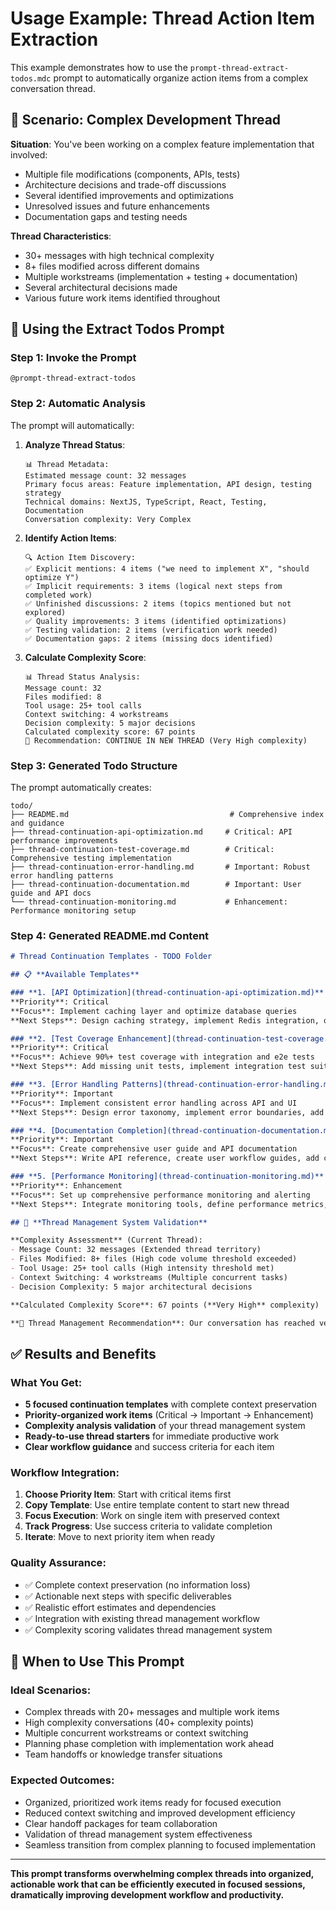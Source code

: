 # Usage Example: Thread Action Item Extraction

This example demonstrates how to use the `prompt-thread-extract-todos.mdc` prompt to automatically organize action items from a complex conversation thread.

## 🎯 **Scenario: Complex Development Thread**

**Situation**: You've been working on a complex feature implementation that involved:
- Multiple file modifications (components, APIs, tests)  
- Architecture decisions and trade-off discussions
- Several identified improvements and optimizations
- Unresolved issues and future enhancements
- Documentation gaps and testing needs

**Thread Characteristics**:
- 30+ messages with high technical complexity
- 8+ files modified across different domains
- Multiple workstreams (implementation + testing + documentation)
- Several architectural decisions made
- Various future work items identified throughout

## 🚀 **Using the Extract Todos Prompt**

### **Step 1: Invoke the Prompt**
```
@prompt-thread-extract-todos
```

### **Step 2: Automatic Analysis**
The prompt will automatically:

1. **Analyze Thread Status**:
   ```
   📊 Thread Metadata:
   Estimated message count: 32 messages
   Primary focus areas: Feature implementation, API design, testing strategy
   Technical domains: NextJS, TypeScript, React, Testing, Documentation
   Conversation complexity: Very Complex
   ```

2. **Identify Action Items**:
   ```
   🔍 Action Item Discovery:
   ✅ Explicit mentions: 4 items ("we need to implement X", "should optimize Y")
   ✅ Implicit requirements: 3 items (logical next steps from completed work)
   ✅ Unfinished discussions: 2 items (topics mentioned but not explored)
   ✅ Quality improvements: 3 items (identified optimizations)
   ✅ Testing validation: 2 items (verification work needed)
   ✅ Documentation gaps: 2 items (missing docs identified)
   ```

3. **Calculate Complexity Score**:
   ```
   📊 Thread Status Analysis:
   Message count: 32
   Files modified: 8
   Tool usage: 25+ tool calls
   Context switching: 4 workstreams
   Decision complexity: 5 major decisions
   Calculated complexity score: 67 points
   🔄 Recommendation: CONTINUE IN NEW THREAD (Very High complexity)
   ```

### **Step 3: Generated Todo Structure**

The prompt automatically creates:

```
todo/
├── README.md                                    # Comprehensive index and guidance
├── thread-continuation-api-optimization.md     # Critical: API performance improvements
├── thread-continuation-test-coverage.md        # Critical: Comprehensive testing implementation  
├── thread-continuation-error-handling.md       # Important: Robust error handling patterns
├── thread-continuation-documentation.md        # Important: User guide and API docs
└── thread-continuation-monitoring.md           # Enhancement: Performance monitoring setup
```

### **Step 4: Generated README.md Content**

```markdown
# Thread Continuation Templates - TODO Folder

## 📋 **Available Templates**

### **1. [API Optimization](thread-continuation-api-optimization.md)**
**Priority**: Critical  
**Focus**: Implement caching layer and optimize database queries
**Next Steps**: Design caching strategy, implement Redis integration, optimize N+1 queries

### **2. [Test Coverage Enhancement](thread-continuation-test-coverage.md)**
**Priority**: Critical  
**Focus**: Achieve 90%+ test coverage with integration and e2e tests
**Next Steps**: Add missing unit tests, implement integration test suite, set up e2e testing

### **3. [Error Handling Patterns](thread-continuation-error-handling.md)**
**Priority**: Important  
**Focus**: Implement consistent error handling across API and UI
**Next Steps**: Design error taxonomy, implement error boundaries, add user-friendly messages

### **4. [Documentation Completion](thread-continuation-documentation.md)**
**Priority**: Important  
**Focus**: Create comprehensive user guide and API documentation
**Next Steps**: Write API reference, create user workflow guides, add code examples

### **5. [Performance Monitoring](thread-continuation-monitoring.md)**
**Priority**: Enhancement  
**Focus**: Set up comprehensive performance monitoring and alerting
**Next Steps**: Integrate monitoring tools, define performance metrics, set up alerts

## 🔄 **Thread Management System Validation**

**Complexity Assessment** (Current Thread):
- Message Count: 32 messages (Extended thread territory)
- Files Modified: 8+ files (High code volume threshold exceeded)
- Tool Usage: 25+ tool calls (High intensity threshold met)  
- Context Switching: 4 workstreams (Multiple concurrent tasks)
- Decision Complexity: 5 major architectural decisions

**Calculated Complexity Score**: 67 points (**Very High** complexity)

**🔄 Thread Management Recommendation**: Our conversation has reached very high complexity (67 points) and extended length (32+ messages). The thread management system strongly recommends transitioning to focused new threads using these continuation templates.
```

## ✅ **Results and Benefits**

### **What You Get**:
- **5 focused continuation templates** with complete context preservation
- **Priority-organized work items** (Critical → Important → Enhancement)
- **Complexity analysis validation** of your thread management system  
- **Ready-to-use thread starters** for immediate productive work
- **Clear workflow guidance** and success criteria for each item

### **Workflow Integration**:
1. **Choose Priority Item**: Start with critical items first
2. **Copy Template**: Use entire template content to start new thread
3. **Focus Execution**: Work on single item with preserved context
4. **Track Progress**: Use success criteria to validate completion
5. **Iterate**: Move to next priority item when ready

### **Quality Assurance**:
- ✅ Complete context preservation (no information loss)
- ✅ Actionable next steps with specific deliverables
- ✅ Realistic effort estimates and dependencies
- ✅ Integration with existing thread management workflow
- ✅ Complexity scoring validates thread management system

## 🎯 **When to Use This Prompt**

### **Ideal Scenarios**:
- Complex threads with 20+ messages and multiple work items
- High complexity conversations (40+ complexity points)
- Multiple concurrent workstreams or context switching
- Planning phase completion with implementation work ahead
- Team handoffs or knowledge transfer situations

### **Expected Outcomes**:
- Organized, prioritized work items ready for focused execution
- Reduced context switching and improved development efficiency  
- Clear handoff packages for team collaboration
- Validation of thread management system effectiveness
- Seamless transition from complex planning to focused implementation

---

**This prompt transforms overwhelming complex threads into organized, actionable work that can be efficiently executed in focused sessions, dramatically improving development workflow and productivity.** 
